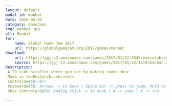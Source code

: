 ```yaml
---
layout: default
modal-id: manbat
date: 2016-04-01
category: GameJams
img: manbat.jpg
alt: Manbat
for: 
    name: Global Game Jam 2017
    url: https://globalgamejam.org/2017/games/manbat
download:
    url: https://ggj.s3.amazonaws.com/games/2017/01/22/1549/executables.zip
    source: https://ggj.s3.amazonaws.com/games/2017/01/22/1519/manbat.zip
description: 
 A 2D side-scroller where you see by making sound.<br>
 Made in <b>Unity</b>.<br><br>
 Controls&#58;<br>
 Keyboard&#58; Arrows -> to move | Space bar -> press to jump, hold to jump higher | Shift + Arrows -> to run<br>
 Xbox Controler&#58; Analog Stick -> to move | A -> jump | X -> run

---
```

